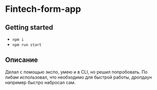 # Fintech-form-app

## Getting started

- `npm i`
- `npm run start`

## Описание

Делал с помощью экспо, умею и в CLI, но решил попробовать.
По либам использовал, что необходимо для быстрой работы, дропдаун например быстро набросал сам.
